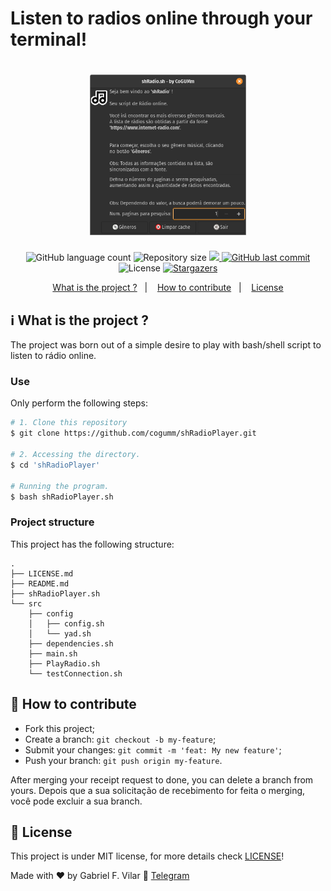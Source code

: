 <h1>Listen to radios online through your terminal!</h1>

<h1 align="center">
    <img alt="#Delicinha" title="SH Radio Player" src="./.github/shRadio.png" width="250px" />
</h1>

<p align="center">
  <img alt="GitHub language count" src="https://img.shields.io/github/languages/count/cogumm/shRadio?color=%2304D361">

  <img alt="Repository size" src="https://img.shields.io/github/repo-size/cogumm/shRadio">

  <a href="https://wakatime.com/badge/github/cogumm/shRadioPlayer">
    <img src="https://wakatime.com/badge/github/cogumm/shRadioPlayer.svg">
  </a>

  <a href="https://github.com/cogumm/shRadio/commits/master">
    <img alt="GitHub last commit" src="https://img.shields.io/github/last-commit/cogumm/shRadio">
  </a>

  <img alt="License" src="https://img.shields.io/badge/license-MIT-brightgreen">
   <a href="https://github.com/cogumm/shRadio/stargazers">
    <img alt="Stargazers" src="https://img.shields.io/github/stars/cogumm/shRadio?style=social">
  </a>
</p>

<p align="center">
  <a href="#information_source-what-is-the-project-">What is the project ?</a>&nbsp;&nbsp;&nbsp;|&nbsp;&nbsp;&nbsp;
  <a href="#-how-to-contribute">How to contribute</a>&nbsp;&nbsp;&nbsp;|&nbsp;&nbsp;&nbsp;
  <a href="#memo-license">License</a>
</p>

## :information_source: What is the project ?

The project was born out of a simple desire to play with bash/shell script to listen to rádio online.

### Use

Only perform the following steps:

```bash
# 1. Clone this repository
$ git clone https://github.com/cogumm/shRadioPlayer.git

# 2. Accessing the directory.
$ cd 'shRadioPlayer'

# Running the program.
$ bash shRadioPlayer.sh
```

### Project structure

This project has the following structure:

```
.
├── LICENSE.md
├── README.md
├── shRadioPlayer.sh
└── src
    ├── config
    │   ├── config.sh
    │   └── yad.sh
    ├── dependencies.sh
    ├── main.sh
    ├── PlayRadio.sh
    └── testConnection.sh
```

## 🤔 How to contribute

-   Fork this project;
-   Create a branch: `git checkout -b my-feature`;
-   Submit your changes: `git commit -m 'feat: My new feature'`;
-   Push your branch: `git push origin my-feature`.

After merging your receipt request to done, you can delete a branch from yours. Depois que a sua solicitação de recebimento for feita o merging, você pode excluir a sua branch.

## :memo: License

This project is under MIT license, for more details check [LICENSE][license]!

Made with ♥ by Gabriel F. Vilar :wave: [Telegram][telegram]

[license]: https://cogumm.mit-license.org/
[telegram]: https://t.me/CoGUMm
